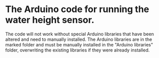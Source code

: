 # The Arduino code for running the water height sensor.

The code will not work without special Arduino libraries that have been altered 
and need to manually installed. The Arduino libraries are in the marked folder and must
be manually installed in the "Arduino libraries" folder, overwriting the existing libraries if they
were already installed.